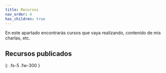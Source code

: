 ```yaml
---
title: Recursos
nav_order: 4
has_children: true
---
```


En este apartado encontrarás cursos que vaya realizando, contenido de mis charlas, etc.

## Recursos publicados
{: .fs-5 .fw-300 }